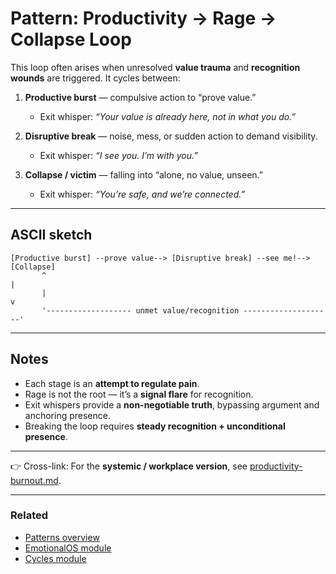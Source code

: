 # Pattern: Productivity → Rage → Collapse Loop

This loop often arises when unresolved **value trauma** and **recognition wounds** are triggered. It cycles between:

1. **Productive burst** — compulsive action to “prove value.”

   - Exit whisper: _“Your value is already here, not in what you do.”_

2. **Disruptive break** — noise, mess, or sudden action to demand visibility.

   - Exit whisper: _“I see you. I’m with you.”_

3. **Collapse / victim** — falling into “alone, no value, unseen.”
   - Exit whisper: _“You’re safe, and we’re connected.”_

---

## ASCII sketch

```
[Productive burst] --prove value--> [Disruptive break] --see me!--> [Collapse]
       ^                                                                |
       |                                                                v
       '------------------- unmet value/recognition --------------------'
```

---

## Notes

- Each stage is an **attempt to regulate pain**.
- Rage is not the root — it’s a **signal flare** for recognition.
- Exit whispers provide a **non-negotiable truth**, bypassing argument and anchoring presence.
- Breaking the loop requires **steady recognition + unconditional presence**.

---

👉 Cross-link: For the **systemic / workplace version**, see [productivity-burnout.md](./productivity-burnout.md).

---

### Related
- [Patterns overview](./README.md)
- [EmotionalOS module](../modules/emotional.md)
- [Cycles module](../modules/cycles.md)
